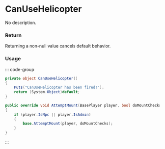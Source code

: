 # CanUseHelicopter
<Badge type="info" text="Vehicle"/><Badge type="danger" text="Carbon Compatible"/><Badge type="warning" text="Oxide Compatible"/>
No description.
### Return
Returning a non-null value cancels default behavior.

### Usage
::: code-group
```csharp [Example]
private object CanUseHelicopter()
{
	Puts("CanUseHelicopter has been fired!");
	return (System.Object)default;
}
```
```csharp [Source — Assembly-CSharp @ CH47HelicopterAIController]
public override void AttemptMount(BasePlayer player, bool doMountChecks = true)
{
	if (player.IsNpc || player.IsAdmin)
	{
		base.AttemptMount(player, doMountChecks);
	}
}

```
:::

